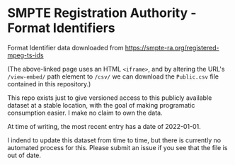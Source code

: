 # SMPTE Registration Authority - Format Identifiers
Format Identifier data downloaded from https://smpte-ra.org/registered-mpeg-ts-ids

(The above-linked page uses an HTML `<iframe>`, and by altering the URL's `/view-embed/` path element to `/csv/` we can download the `Public.csv` file contained in this repository.)

This repo exists just to give versioned access to this publicly available dataset at a stable location, with the goal of making programatic consumption easier.  I make no claim to own the data.

At time of writing, the most recent entry has a date of 2022-01-01.

I indend to update this dataset from time to time, but there is currently no automated process for this.  Please submit an issue if you see that the file is out of date.
